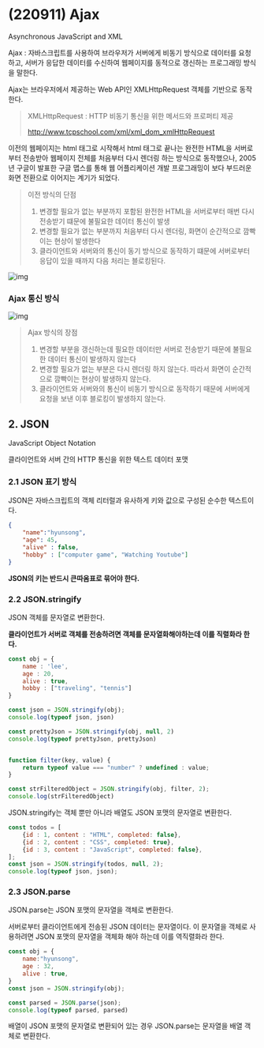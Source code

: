 # (220911) Ajax

Asynchronous JavaScript and XML

Ajax : 자바스크립트를 사용하여 브라우저가 서버에게 비동기 방식으로 데이터를 요청하고, 서버가 응답한 데이터를 수신하여 웹페이지를 동적으로 갱신하는 프로그래밍 방식을 말한다.

Ajax는 브라우저에서 제공하는 Web API인 XMLHttpRequest 객체를 기반으로 동작한다. 

> XMLHttpRequest : HTTP 비동기 통신을 위한 메서드와 프로퍼티 제공
>
> http://www.tcpschool.com/xml/xml_dom_xmlHttpRequest



이전의 웹페이지는 html 태그로 시작해서 html 태그로 끝나는 완전한 HTML을 서버로부터 전송받아 웹페이지 전체를 처음부터 다시 렌더링 하는 방식으로 동작했으나, 2005년 구글이 발표한 구글 맵스를 통해 웹 어플리케이션 개발 프로그래밍이 보다 부드러운 화면 전환으로 이어지는 계기가 되었다.

> 이전 방식의 단점 
>
> 1. 변경할 필요가 없는 부분까지 포함된 완전한 HTML을 서버로부터 매번 다시 전송받기 떄문에 불필요한 데이터 통신이 발생
> 2. 변경할 필요가 없는 부분까지 처음부터 다시 렌더링, 화면이 순간적으로 깜빡이는 현상이 발생한다
> 3. 클라이언트와 서버와의 통신이 동기 방식으로 동작하기 떄문에 서버로부터 응답이 있을 때까지 다음 처리는 블로킹된다.

![img](https://velog.velcdn.com/images%2Fme2designer%2Fpost%2F59973210-39ac-4d73-9a6e-42a2ed982f18%2Ftraditional-webpage-lifecycle.png)



### Ajax 통신 방식

![img](https://velog.velcdn.com/images%2Fme2designer%2Fpost%2F1fd416ec-9c9b-4b8a-9fcd-52a389f7e1d5%2Flifecycle_ajax.png)

> Ajax 방식의 장점
>
> 1. 변경할 부분을 갱신하는데 필요한 데이터만 서버로 전송받기 때문에 불필요한 데이터 통신이 발생하지 않는다
> 2. 변경할 필요가 없는 부분은 다시 렌더링 하지 않는다. 따라서 화면이 순간적으로 깜빡이는 현상이 발생하지 않는다.
> 3. 클라이언트와 서버와의 통신이 비동기 방식으로 동작하기 때문에 서버에게 요청을 보낸 이후 블로킹이 발생하지 않는다.





## 2. JSON

JavaScript Object Notation

클라이언트와 서버 간의 HTTP 통신을 위한 텍스트 데이터 포맷



### 2.1 JSON 표기 방식

JSON은 자바스크립트의 객체 리터럴과 유사하게 키와 값으로 구성된 순수한 텍스트이다.

```json
{
    "name":"hyunsong",
    "age": 45,
    "alive" : false,
    "hobby" : ["computer game", "Watching Youtube"]
}
```

**JSON의 키는 반드시 큰따옴표로 묶어야 한다.**



### 2.2 JSON.stringify

JSON 객체를 문자열로 변환한다.

**클라이언트가 서버로 객체를 전송하려면 객체를 문자열화해야하는데 이를 직렬화라 한다.**



```js
const obj = {
    name : 'lee',
    age : 20,
    alive : true,
    hobby : ["traveling", "tennis"]
}

const json = JSON.stringify(obj);
console.log(typeof json, json)

const prettyJson = JSON.stringify(obj, null, 2)
console.log(typeof prettyJson, prettyJson)


function filter(key, value) {
    return typeof value === "number" ? undefined : value;
}

const strFilteredObject = JSON.stringify(obj, filter, 2);
console.log(strFilteredObject)
```



JSON.stringify는 객체 뿐만 아니라 배열도 JSON 포맷의 문자열로 변환한다.



```js
const todos = [
    {id : 1, content : "HTML", completed: false},
    {id : 2, content : "CSS", completed: true},
    {id : 3, content : "JavaScript", completed: false},
];
const json = JSON.stringify(todos, null, 2);
console.log(typeof json, json);
```



### 2.3 JSON.parse

JSON.parse는 JSON 포맷의 문자열을 객체로 변환한다.

서버로부터 클라이언트에게 전송된 JSON 데이터는 문자열이다. 이 문자열을 객체로 사용하려면 JSON 포맷의 문자열을 객체화 해야 하는데 이를 역직렬화라 한다.

```js
const obj = {
    name:"hyunsong",
    age : 32,
    alive : true,
}
const json = JSON.stringify(obj);

const parsed = JSON.parse(json);
console.log(typeof parsed, parsed)
```



배열이 JSON 포맷의 문자열로 변환되어 있는 경우 JSON.parse는 문자열을 배열 객체로 변환한다. 